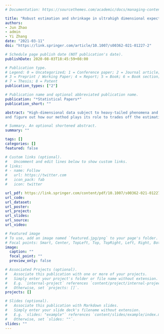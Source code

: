 ```yaml
---
# Documentation: https://sourcethemes.com/academic/docs/managing-content/

title: "Robust estimation and shrinkage in ultrahigh dimensional expectile regression with heavy tails and variance heterogeneity"
authors:
- Jun Zhao
- admin
- Yi Zhang
date: "2021-03-11"
doi: "https://link.springer.com/article/10.1007/s00362-021-01227-2"

# Schedule page publish date (NOT publication's date).
publishDate: 2020-08-03T18:45:59+08:00

# Publication type.
# Legend: 0 = Uncategorized; 1 = Conference paper; 2 = Journal article;
# 3 = Preprint / Working Paper; 4 = Report; 5 = Book; 6 = Book section;
# 7 = Thesis; 8 = Patent
publication_types: ["2"]

# Publication name and optional abbreviated publication name.
publication: "*Statistical Papers*"
publication_short: ""

abstract: "High-dimensional data subject to heavy-tailed phenomena and heterogeneity are commonly encountered in various scientific fields and bring new challenges to the classical statistical methods. In this paper, we combine the asymmetric square loss and huber-type robust technique to develop the robust expectile regression for ultrahigh dimensional heavy-tailed heterogeneous data. Different from the classical huber method, we introduce two different tuning parameters on both sides to account for possibly asymmetry and allow them to diverge to reduce bias induced by the robust approximation. In the regularized framework, we adopt the generally folded concave penalty function like the SCAD or MCP penalty for the seek of bias reduction. We investigate the finite sample property of the corresponding estimator
and figure out how our method plays its role to trades off the estimation accuracy against the heavy-tailed distribution. Also, noting that the robust asymmetric loss function is everywhere differentiable, based on our theoretical study, we propose an efficient first-order optimization algorithm after locally linear approximation of the non-convex problem. Simulation studies under various distributions demonstrates the satisfactory performances of our method in coefficient estimation, model selection and heterogeneity detection."

# Summary. An optional shortened abstract.
summary: ""

tags: []
categories: []
featured: false

# Custom links (optional).
#   Uncomment and edit lines below to show custom links.
# links:
# - name: Follow
#   url: https://twitter.com
#   icon_pack: fab
#   icon: twitter

url_pdf: https://link.springer.com/content/pdf/10.1007/s00362-021-01227-2.pdf
url_code:
url_dataset:
url_poster:
url_project:
url_slides:
url_source:
url_video:

# Featured image
# To use, add an image named `featured.jpg/png` to your page's folder.
# Focal points: Smart, Center, TopLeft, Top, TopRight, Left, Right, BottomLeft, Bottom, BottomRight.
image:
  caption: ""
  focal_point: ""
  preview_only: false

# Associated Projects (optional).
#   Associate this publication with one or more of your projects.
#   Simply enter your project's folder or file name without extension.
#   E.g. `internal-project` references `content/project/internal-project/index.md`.
#   Otherwise, set `projects: []`.
projects: []

# Slides (optional).
#   Associate this publication with Markdown slides.
#   Simply enter your slide deck's filename without extension.
#   E.g. `slides: "example"` references `content/slides/example/index.md`.
#   Otherwise, set `slides: ""`.
slides: ""
---
```

